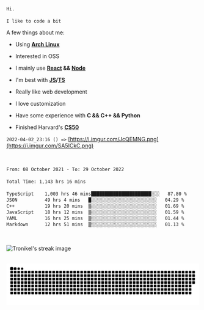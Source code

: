 ```
Hi.

I like to code a bit
```

A few things about me:

-   Using **[Arch Linux](https://archlinux.org/)**

-   Interested in OSS

-   I mainly use **[React](https://reactjs.org/) && [Node](https://nodejs.org/en/)**

-   I'm best with **[JS](https://www.javascript.com/)/[TS](https://www.typescriptlang.org/)**

-   Really like web development

-   I love customization

-   Have some experience with **C && C++ && Python**

-   Finished Harvard's **[CS50](https://cs50.harvard.edu)**

`2022-04-02_23:16 () =>` [https://i.imgur.com/JcQEMNG.png](https://i.imgur.com/SA5ICkC.png)

<br>

<!--START_SECTION:waka-->

```text
From: 08 October 2021 - To: 29 October 2022

Total Time: 1,143 hrs 16 mins

TypeScript    1,003 hrs 46 mins██████████████████████░░░   87.80 %
JSON          49 hrs 4 mins   █░░░░░░░░░░░░░░░░░░░░░░░░   04.29 %
C++           19 hrs 20 mins  ▒░░░░░░░░░░░░░░░░░░░░░░░░   01.69 %
JavaScript    18 hrs 12 mins  ▒░░░░░░░░░░░░░░░░░░░░░░░░   01.59 %
YAML          16 hrs 25 mins  ▒░░░░░░░░░░░░░░░░░░░░░░░░   01.44 %
Markdown      12 hrs 51 mins  ▒░░░░░░░░░░░░░░░░░░░░░░░░   01.13 %
```

<!--END_SECTION:waka-->

<br>

<p><img align="center" src="https://github-readme-streak-stats.herokuapp.com/?user=Tronikelis&theme=dark" alt="Tronikel's streak image" /></p>

<br>

<img title="" src="https://raw.githubusercontent.com/Tronikelis/Tronikelis/output/github-contribution-grid-snake.svg" alt="very cool snake thingey" data-align="left">
